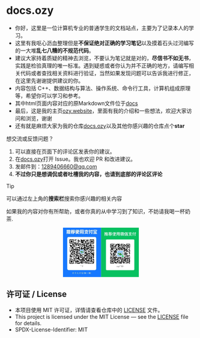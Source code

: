 # docs.ozy
- 你好，这里是一位计算机专业的普通学生的文档站点，主要为了记录本人的学习。
- 这里有我呕心沥血整理但是**不保证绝对正确的学习笔记**以及摸着石头过河编写的一大堆**乱七八糟的不规范代码**。
- 建议大家持着质疑的精神去浏览，不要认为笔记就是对的，**尽信书不如无书**，实践是检验真理的唯一标准。遇到疑惑或者你认为并不正确的地方，请编写相关代码或者查找相关资料进行验证，当然如果发现问题可以告诉我进行修正，在这里先谢谢提供建议的你。
- 内容包括 C++、数据结构与算法、操作系统、命令行工具，计算机组成原理等，希望你可以学习和参考。
- 其中html页面内容对应的原Markdown文件位于[docs](https://github.com/jlu005807/docs.ozy/tree/master/docs)
- 最后，这是我的主页[ozy.website](https://jlu005807.github.io/)，里面有我的介绍和一些想法，欢迎大家访问和浏览，谢谢
- 还有就是麻烦大家为我的仓库[docs.ozy](https://github.com/jlu005807/docs.ozy)以及其他你感兴趣的仓库点个**star**

想交流或反馈问题？
1. 可以直接在页面下的评论区发表你的建议。
2. 在[docs.ozy](https://github.com/jlu005807/docs.ozy)打开 Issue。我也欢迎 PR 和改进建议。
3. 发邮件到：1289406660@qq.com
4. **不过你只是想调侃或者吐槽我的内容，也请到底部的评论区评论**

> [!tip]
> 可以通过左上角的**搜索栏**搜索你感兴趣的相关内容

如果我的内容对你有所帮助，或者你真的从中学习到了知识，不妨请我喝一杯奶茶.
<p align="center">
  <img src="assets/ozy.jpg" alt="ozy" style="display:block;margin:0 auto;max-width:40%;max-height:40vh;width:auto;height:auto;" />
</p>


## 许可证 / License
- 本项目使用 MIT 许可证，详情请查看仓库中的 [LICENSE](LICENSE) 文件。
- This project is licensed under the MIT License — see the [LICENSE](LICENSE) file for details.
- SPDX-License-Identifier: MIT